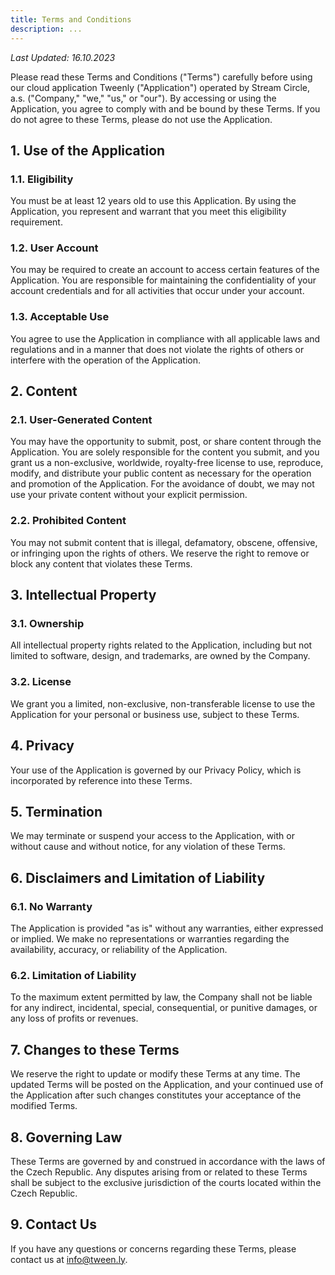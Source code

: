 ```yaml
---
title: Terms and Conditions
description: ...
---
```


*Last Updated: 16.10.2023*

Please read these Terms and Conditions ("Terms") carefully before using our cloud
application Tweenly ("Application") operated by Stream Circle, a.s. ("Company," "we,"
"us," or "our"). By accessing or using the Application, you agree to comply with and be
bound by these Terms. If you do not agree to these Terms, please do not use the
Application.

## 1. Use of the Application
### 1.1. Eligibility
You must be at least 12 years old to use this Application. By using the Application, you
represent and warrant that you meet this eligibility requirement.
### 1.2. User Account
You may be required to create an account to access certain features of the Application.
You are responsible for maintaining the confidentiality of your account credentials and
for all activities that occur under your account.
### 1.3. Acceptable Use
You agree to use the Application in compliance with all applicable laws and regulations
and in a manner that does not violate the rights of others or interfere with the operation
of the Application.

## 2. Content
### 2.1. User-Generated Content
You may have the opportunity to submit, post, or share content through the Application.
You are solely responsible for the content you submit, and you grant us a non-exclusive,
worldwide, royalty-free license to use, reproduce, modify, and distribute your public
content as necessary for the operation and promotion of the Application. For the
avoidance of doubt, we may not use your private content without your explicit
permission.
### 2.2. Prohibited Content
You may not submit content that is illegal, defamatory, obscene, offensive, or infringing
upon the rights of others. We reserve the right to remove or block any content that
violates these Terms.

## 3. Intellectual Property
### 3.1. Ownership
All intellectual property rights related to the Application, including but not limited to
software, design, and trademarks, are owned by the Company.
### 3.2. License
We grant you a limited, non-exclusive, non-transferable license to use the Application
for your personal or business use, subject to these Terms.

## 4. Privacy
Your use of the Application is governed by our Privacy Policy, which is incorporated by
reference into these Terms.

## 5. Termination
We may terminate or suspend your access to the Application, with or without cause and
without notice, for any violation of these Terms.

## 6. Disclaimers and Limitation of Liability
### 6.1. No Warranty
The Application is provided "as is" without any warranties, either expressed or implied.
We make no representations or warranties regarding the availability, accuracy, or
reliability of the Application.

### 6.2. Limitation of Liability
To the maximum extent permitted by law, the Company shall not be liable for any
indirect, incidental, special, consequential, or punitive damages, or any loss of profits or
revenues.

## 7. Changes to these Terms
We reserve the right to update or modify these Terms at any time. The updated Terms
will be posted on the Application, and your continued use of the Application after such
changes constitutes your acceptance of the modified Terms.

## 8. Governing Law
These Terms are governed by and construed in accordance with the laws of the Czech
Republic. Any disputes arising from or related to these Terms shall be subject to the
exclusive jurisdiction of the courts located within the Czech Republic.

## 9. Contact Us
If you have any questions or concerns regarding these Terms, please contact us
at [info@tween.ly](mailto:info@tween.ly).
